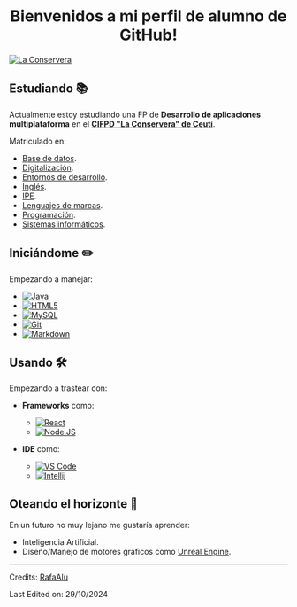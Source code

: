 <div align="center">
<h1 align="center">Bienvenidos a mi perfil de alumno de GitHub!</h1>
</div>

[![La Conservera](https://rotulacionesmeseguer.es/wp-content/uploads/2014/12/ConserveraBody01.jpg)](https://sites.google.com/view/fplaconservera)

## Estudiando 📚

Actualmente estoy estudiando una FP de **Desarrollo de aplicaciones multiplataforma** en el **[CIFPD "La Conservera" de Ceutí](https://sites.google.com/view/fplaconservera)**.

Matriculado en:

- [Base de datos](https://ead.murciaeduca.es/course/view.php?id=11652).
- [Digitalización](https://ead.murciaeduca.es/course/view.php?id=12050).
- [Entornos de desarrollo](https://ead.murciaeduca.es/course/view.php?id=11653).
- [Inglés](https://ead.murciaeduca.es/course/view.php?id=11501).
- [IPE](https://ead.murciaeduca.es/course/view.php?id=12024).
- [Lenguajes de marcas](https://ead.murciaeduca.es/course/view.php?id=11624).
- [Programación](https://ead.murciaeduca.es/course/view.php?id=11755).
- [Sistemas informáticos](https://ead.murciaeduca.es/course/view.php?id=11651).

## Iniciándome ✏️

Empezando a manejar:

- [![Java](https://img.shields.io/badge/-Java-05122A?style=flat&logo=Java&logoColor=FFA518)](https://www.java.com/es/)
- [![HTML5](https://img.shields.io/badge/-HTML-05122A?style=flat&logo=HTML5)](https://lenguajehtml.com/html/)
- [![MySQL](https://img.shields.io/badge/-MySQL-05122A?style=flat&logo=mysql&logoColor=4479A1)](https://www.mysql.com/)
- [![Git](https://img.shields.io/badge/-Git-05122A?style=flat&logo=git)](https://git-scm.com/)
- [![Markdown](https://img.shields.io/badge/-Markdown-05122A?style=flat&logo=markdown)](https://markdown.es/)

## Usando 🛠️

Empezando a trastear con:

- **Frameworks** como:
  
  - [![React](https://shields.io/badge/-react-05122A?style=flat&logo=react&style=for-the-badge)](https://es.react.dev/)
  - [![Node.JS](https://img.shields.io/badge/-Node.js-05122A?style=flat&logo=node.js&logoColor=339933)](https://nodejs.org/en/)

- **IDE** como:
 
  - [![VS Code](https://img.shields.io/badge/-Visual%20Studio%20Code-05122A?style=flat&logo=visual-studio-code&logoColor=007ACC)](https://code.visualstudio.com/)
  - [![Intellij](https://img.shields.io/badge/-Intellij-05122A?style=flat&logo=intellij-idea&style=for-the-badge)](https://www.jetbrains.com/es-es/idea/)

## Oteando el horizonte 🔭

En un futuro no muy lejano me gustaría aprender:

- Inteligencia Artificial.
- Diseño/Manejo de motores gráficos como [Unreal Engine](https://www.unrealengine.com/es-ES).

---

Credits: [RafaAlu](https://github.com/RafaAlu)

Last Edited on: 29/10/2024


 







